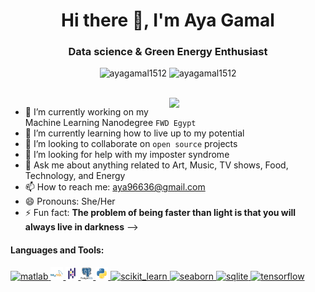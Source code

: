 <h1 align="center">Hi there 👋, I'm Aya Gamal</h1>
<h3 align="center">Data science & Green Energy Enthusiast</h3>

<p align="center"> <img src="https://komarev.com/ghpvc/?username=ayagamal1512&label=Profile%20views&color=0e75b6&style=flat" alt="ayagamal1512" />		 
		   <img src="https://img.shields.io/github/followers/ayagamal1512?label=Followers" alt="ayagamal1512" />
</p>
<br>
<img align="right" src="https://user-images.githubusercontent.com/63050133/156676671-d5b2e362-97d4-4404-9447-dd71ddfea82f.gif" width = 250px/>

- 🔭 I’m currently working on my Machine Learning Nanodegree `FWD Egypt`
- 🌱 I’m currently learning how to live up to my potential
- 👯 I’m looking to collaborate on `open source` projects 
- 🤔 I’m looking for help with my imposter syndrome 
- 💬 Ask me about anything related to Art, Music, TV shows, Food, Technology, and Energy
- 📫 How to reach me: aya96636@gmail.com
- 😄 Pronouns: She/Her
- ⚡ Fun fact: **The problem of being faster than light is that you will always live in darkness** 
-->
<h4 align="left">Languages and Tools:</h4>
<p align="left"> <a href="https://www.mathworks.com/" target="_blank" rel="noreferrer"> <img src="https://upload.wikimedia.org/wikipedia/commons/2/21/Matlab_Logo.png" alt="matlab" width="20" height="20"/> </a> <a href="https://www.mysql.com/" target="_blank" rel="noreferrer"> <img src="https://raw.githubusercontent.com/devicons/devicon/master/icons/mysql/mysql-original-wordmark.svg" alt="mysql" width="20" height="20"/> </a> <a href="https://pandas.pydata.org/" target="_blank" rel="noreferrer"> <img src="https://raw.githubusercontent.com/devicons/devicon/2ae2a900d2f041da66e950e4d48052658d850630/icons/pandas/pandas-original.svg" alt="pandas" width="20" height="20"/> </a> <a href="https://www.postgresql.org" target="_blank" rel="noreferrer"> <img src="https://raw.githubusercontent.com/devicons/devicon/master/icons/postgresql/postgresql-original-wordmark.svg" alt="postgresql" width="20" height="20"/> </a> <a href="https://www.python.org" target="_blank" rel="noreferrer"> <img src="https://raw.githubusercontent.com/devicons/devicon/master/icons/python/python-original.svg" alt="python" width="20" height="20"/> </a> <a href="https://scikit-learn.org/" target="_blank" rel="noreferrer"> <img src="https://upload.wikimedia.org/wikipedia/commons/0/05/Scikit_learn_logo_small.svg" alt="scikit_learn" width="20" height="20"/> </a> <a href="https://seaborn.pydata.org/" target="_blank" rel="noreferrer"> <img src="https://seaborn.pydata.org/_images/logo-mark-lightbg.svg" alt="seaborn" width="20" height="20"/> </a> <a href="https://www.sqlite.org/" target="_blank" rel="noreferrer"> <img src="https://www.vectorlogo.zone/logos/sqlite/sqlite-icon.svg" alt="sqlite" width="20" height="20"/> </a> <a href="https://www.tensorflow.org" target="_blank" rel="noreferrer"> <img src="https://www.vectorlogo.zone/logos/tensorflow/tensorflow-icon.svg" alt="tensorflow" width="20" height="20"/> </a> </p>
